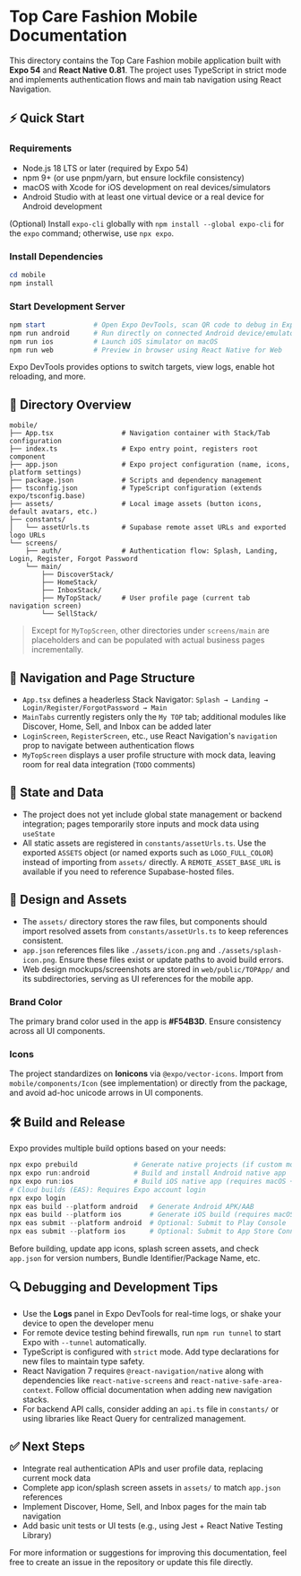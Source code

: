 # Top Care Fashion Mobile Documentation

This directory contains the Top Care Fashion mobile application built with **Expo 54** and **React Native 0.81**. The project uses TypeScript in strict mode and implements authentication flows and main tab navigation using React Navigation.

## ⚡ Quick Start

### Requirements
- Node.js 18 LTS or later (required by Expo 54)
- npm 9+ (or use pnpm/yarn, but ensure lockfile consistency)
- macOS with Xcode for iOS development on real devices/simulators
- Android Studio with at least one virtual device or a real device for Android development

(Optional) Install `expo-cli` globally with `npm install --global expo-cli` for the `expo` command; otherwise, use `npx expo`.

### Install Dependencies
```powershell
cd mobile
npm install
```

### Start Development Server
```powershell
npm start            # Open Expo DevTools, scan QR code to debug in Expo Go
npm run android      # Run directly on connected Android device/emulator
npm run ios          # Launch iOS simulator on macOS
npm run web          # Preview in browser using React Native for Web
```

Expo DevTools provides options to switch targets, view logs, enable hot reloading, and more.

## 📁 Directory Overview

```
mobile/
├── App.tsx                 # Navigation container with Stack/Tab configuration
├── index.ts                # Expo entry point, registers root component
├── app.json                # Expo project configuration (name, icons, platform settings)
├── package.json            # Scripts and dependency management
├── tsconfig.json           # TypeScript configuration (extends expo/tsconfig.base)
├── assets/                 # Local image assets (button icons, default avatars, etc.)
├── constants/
│   └── assetUrls.ts        # Supabase remote asset URLs and exported logo URLs
└── screens/
    ├── auth/               # Authentication flow: Splash, Landing, Login, Register, Forgot Password
    └── main/
        ├── DiscoverStack/
        ├── HomeStack/
        ├── InboxStack/
        ├── MyTopStack/     # User profile page (current tab navigation screen)
        └── SellStack/
```

> Except for `MyTopScreen`, other directories under `screens/main` are placeholders and can be populated with actual business pages incrementally.

## 🧭 Navigation and Page Structure

- `App.tsx` defines a headerless Stack Navigator: `Splash → Landing → Login/Register/ForgotPassword → Main`
- `MainTabs` currently registers only the `My TOP` tab; additional modules like Discover, Home, Sell, and Inbox can be added later
- `LoginScreen`, `RegisterScreen`, etc., use React Navigation's `navigation` prop to navigate between authentication flows
- `MyTopScreen` displays a user profile structure with mock data, leaving room for real data integration (`TODO` comments)

## 🧩 State and Data

- The project does not yet include global state management or backend integration; pages temporarily store inputs and mock data using `useState`
- All static assets are registered in `constants/assetUrls.ts`. Use the exported `ASSETS` object (or named exports such as `LOGO_FULL_COLOR`) instead of importing from `assets/` directly. A `REMOTE_ASSET_BASE_URL` is available if you need to reference Supabase-hosted files.

## 🎨 Design and Assets

- The `assets/` directory stores the raw files, but components should import resolved assets from `constants/assetUrls.ts` to keep references consistent.
- `app.json` references files like `./assets/icon.png` and `./assets/splash-icon.png`. Ensure these files exist or update paths to avoid build errors.
- Web design mockups/screenshots are stored in `web/public/TOPApp/` and its subdirectories, serving as UI references for the mobile app.

### Brand Color
The primary brand color used in the app is **#F54B3D**. Ensure consistency across all UI components.

### Icons
The project standardizes on **Ionicons** via `@expo/vector-icons`. Import from `mobile/components/Icon` (see implementation) or directly from the package, and avoid ad-hoc unicode arrows in UI components.

## 🛠️ Build and Release

Expo provides multiple build options based on your needs:

```powershell
npx expo prebuild              # Generate native projects (if custom modules are needed)
npx expo run:android           # Build and install Android native app
npx expo run:ios               # Build iOS native app (requires macOS + Xcode)
# Cloud builds (EAS): Requires Expo account login
npx expo login
npx eas build --platform android   # Generate Android APK/AAB
npx eas build --platform ios       # Generate iOS build (requires macOS)
npx eas submit --platform android  # Optional: Submit to Play Console
npx eas submit --platform ios      # Optional: Submit to App Store Connect
```

Before building, update app icons, splash screen assets, and check `app.json` for version numbers, Bundle Identifier/Package Name, etc.

## 🔍 Debugging and Development Tips

- Use the **Logs** panel in Expo DevTools for real-time logs, or shake your device to open the developer menu
- For remote device testing behind firewalls, run `npm run tunnel` to start Expo with `--tunnel` automatically.
- TypeScript is configured with `strict` mode. Add type declarations for new files to maintain type safety.
- React Navigation 7 requires `@react-navigation/native` along with dependencies like `react-native-screens` and `react-native-safe-area-context`. Follow official documentation when adding new navigation stacks.
- For backend API calls, consider adding an `api.ts` file in `constants/` or using libraries like React Query for centralized management.

## ✅ Next Steps

- Integrate real authentication APIs and user profile data, replacing current mock data
- Complete app icon/splash screen assets in `assets/` to match `app.json` references
- Implement Discover, Home, Sell, and Inbox pages for the main tab navigation
- Add basic unit tests or UI tests (e.g., using Jest + React Native Testing Library)

For more information or suggestions for improving this documentation, feel free to create an issue in the repository or update this file directly.
